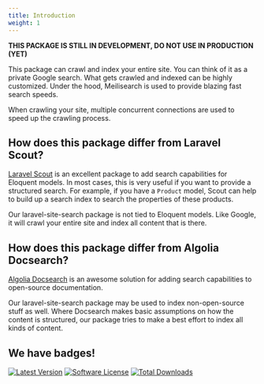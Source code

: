 ```yaml
---
title: Introduction
weight: 1
---
```


**THIS PACKAGE IS STILL IN DEVELOPMENT, DO NOT USE IN PRODUCTION (YET)**

This package can crawl and index your entire site. You can think of it as a private Google search. What gets crawled and indexed can be highly customized. Under the hood, Meilisearch is used to provide blazing fast search speeds.

When crawling your site, multiple concurrent connections are used to speed up the crawling process.

## How does this package differ from Laravel Scout?

[Laravel Scout](https://laravel.com/docs/8.x/scout) is an excellent package to add search capabilities for Eloquent models. In most cases, this is very useful if you want to provide a structured search. For example, if you have a `Product` model, Scout can help to build up a search index to search the properties of these products.

Our laravel-site-search package is not tied to Eloquent models. Like Google, it will crawl your entire site and index all content that is there.

## How does this package differ from Algolia Docsearch?

[Algolia Docsearch](https://laravel.com/docs/8.x/scout) is an awesome solution for adding search capabilities to open-source documentation. 

Our laravel-site-search package may be used to index non-open-source stuff as well. Where Docsearch makes basic assumptions on how the content is structured, our package tries to make a best effort to index all kinds of content.

## We have badges!

<section class="article_badges">
    <a href="https://github.com/spatie/laravel-site-search/releases"><img src="https://img.shields.io/github/release/spatie/laravel-site-search.svg?style=flat-square" alt="Latest Version"></a>
    <a href="https://github.com/spatie/laravel-site-search/blob/master/LICENSE.md"><img src="https://img.shields.io/badge/license-MIT-brightgreen.svg?style=flat-square" alt="Software License"></a>
    <a href="https://packagist.org/packages/spatie/laravel-site-search"><img src="https://img.shields.io/packagist/dt/spatie/laravel-site-search.svg?style=flat-square" alt="Total Downloads"></a>
</section>

